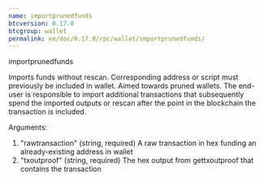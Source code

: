 ```yaml
---
name: importprunedfunds
btcversion: 0.17.0
btcgroup: wallet
permalink: en/doc/0.17.0/rpc/wallet/importprunedfunds/
---
```


importprunedfunds

Imports funds without rescan. Corresponding address or script must previously be included in wallet. Aimed towards pruned wallets. The end-user is responsible to import additional transactions that subsequently spend the imported outputs or rescan after the point in the blockchain the transaction is included.

Arguments:
1. "rawtransaction" (string, required) A raw transaction in hex funding an already-existing address in wallet
2. "txoutproof"     (string, required) The hex output from gettxoutproof that contains the transaction


